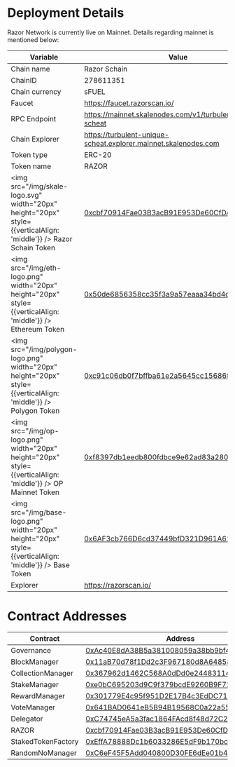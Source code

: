 # Deployment Details

Razor Network is currently live on Mainnet. Details regarding mainnet is mentioned below:

| Variable                       | Value                                                                                                                                                            |
| ------------------------------ | ---------------------------------------------------------------------------------------------------------------------------------------------------------------- |
| Chain name                     | Razor Schain                                                                                                                                                     |
| ChainID                        | 278611351                                                                                                                                                        |
| Chain currency                 | sFUEL                                                                                                                                                            |
| Faucet                         | https://faucet.razorscan.io/                                                                                                                                     |
| RPC Endpoint                   | https://mainnet.skalenodes.com/v1/turbulent-unique-scheat                                                                                                        |
| Chain Explorer                 | https://turbulent-unique-scheat.explorer.mainnet.skalenodes.com                                                                                                  |
| Token type                     | ERC-20                                                                                                                                                           |
| Token name                     | RAZOR                                                                                                                                                            |
| <img src="/img/skale-logo.svg" width="20px" height="20px" style={{verticalAlign: 'middle'}} /> Razor Schain Token                  | [0xcbf70914Fae03B3acB91E953De60CfDAaCA8145f](https://turbulent-unique-scheat.explorer.mainnet.skalenodes.com/address/0xcbf70914Fae03B3acB91E953De60CfDAaCA8145f) |
| <img src="/img/eth-logo.png" width="20px" height="20px" style={{verticalAlign: 'middle'}} /> Ethereum Token | [0x50de6856358cc35f3a9a57eaaa34bd4cb707d2cd](https://etherscan.io/token/0x50de6856358cc35f3a9a57eaaa34bd4cb707d2cd)                                              |
| <img src="/img/polygon-logo.png" width="20px" height="20px" style={{verticalAlign: 'middle'}} /> Polygon Token | [0xc91c06db0f7bffba61e2a5645cc15686f0a8c828](https://polygonscan.com/address/0xc91c06db0f7bffba61e2a5645cc15686f0a8c828)                                              |
| <img src="/img/op-logo.png" width="20px" height="20px" style={{verticalAlign: 'middle'}} /> OP Mainnet Token | [0xf8397db1eedb800fdbce9e62ad83a28059cbb068](https://optimistic.etherscan.io/address/0xf8397db1eedb800fdbce9e62ad83a28059cbb068)                                              |
| <img src="/img/base-logo.png" width="20px" height="20px" style={{verticalAlign: 'middle'}} /> Base Token | [0x6AF3cb766D6cd37449bfD321D961A61B0515c1BC](https://basescan.org/address/0x6AF3cb766D6cd37449bfD321D961A61B0515c1BC)                                              |
| Explorer                       | https://razorscan.io/                                                                                                                                            |


# Contract Addresses

| Contract           | Address                                                                                                                                                           |
| ------------------ | ----------------------------------------------------------------------------------------------------------------------------------------------------------------- |
| Governance         | [0xAc40E8dA38B5a381008059a38bb9bf45f0D3C4e2](https://turbulent-unique-scheat.explorer.mainnet.skalenodes.com/address/0xAc40E8dA38B5a381008059a38bb9bf45f0D3C4e2/) |
| BlockManager       | [0x11aB70d78f1Dd2c3F967180d8A64858Db03A0aBa](https://turbulent-unique-scheat.explorer.mainnet.skalenodes.com/address/0x11aB70d78f1Dd2c3F967180d8A64858Db03A0aBa/) |
| CollectionManager  | [0x367962d1462C568A0dDd0e2448311469451bF5a3](https://turbulent-unique-scheat.explorer.mainnet.skalenodes.com/address/0x367962d1462C568A0dDd0e2448311469451bF5a3/) |
| StakeManager       | [0xe0bC695203d9C9f379bcdE9260B9F71B64B85298](https://turbulent-unique-scheat.explorer.mainnet.skalenodes.com/address/0xe0bC695203d9C9f379bcdE9260B9F71B64B85298/) |
| RewardManager      | [0x301779E4c95f951D2E17B4c3EdDC717551df2EBb](https://turbulent-unique-scheat.explorer.mainnet.skalenodes.com/address/0x301779E4c95f951D2E17B4c3EdDC717551df2EBb/) |
| VoteManager        | [0x641BAD0641eB5B94B19568C0a22a55AEbDAF1870](https://turbulent-unique-scheat.explorer.mainnet.skalenodes.com/address/0x641BAD0641eB5B94B19568C0a22a55AEbDAF1870/) |
| Delegator          | [0xC74745eA5a3fac1864FAcd8f48d72C21A4ab883D](https://turbulent-unique-scheat.explorer.mainnet.skalenodes.com/address/0xC74745eA5a3fac1864FAcd8f48d72C21A4ab883D/) |
| RAZOR              | [0xcbf70914Fae03B3acB91E953De60CfDAaCA8145f](https://turbulent-unique-scheat.explorer.mainnet.skalenodes.com/address/0xcbf70914Fae03B3acB91E953De60CfDAaCA8145f/) |
| StakedTokenFactory | [0xEffA78888Dc1b6033286E5dF9b170bc5223178AB](https://turbulent-unique-scheat.explorer.mainnet.skalenodes.com/address/0xEffA78888Dc1b6033286E5dF9b170bc5223178AB/) |
| RandomNoManager    | [0xC6eF45F5Add040800D30FE6dEe01b4EBC4BfC467](https://turbulent-unique-scheat.explorer.mainnet.skalenodes.com/address/0xC6eF45F5Add040800D30FE6dEe01b4EBC4BfC467/) |
